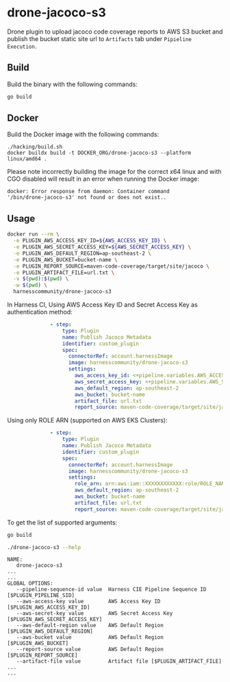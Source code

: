 # drone-jacoco-s3

Drone plugin to upload jacoco code coverage reports to AWS S3 bucket and publish the bucket static site url to `Artifacts` tab under `Pipieline Execution`.

## Build

Build the binary with the following commands:

```bash
go build
```

## Docker

Build the Docker image with the following commands:

```
./hacking/build.sh
docker buildx build -t DOCKER_ORG/drone-jacoco-s3 --platform linux/amd64 .
```

Please note incorrectly building the image for the correct x64 linux and with
CGO disabled will result in an error when running the Docker image:

```
docker: Error response from daemon: Container command
'/bin/drone-jacoco-s3' not found or does not exist..
```

## Usage

```bash
docker run --rm \
  -e PLUGIN_AWS_ACCESS_KEY_ID=${AWS_ACCESS_KEY_ID} \
  -e PLUGIN_AWS_SECRET_ACCESS_KEY=${AWS_SECRET_ACCESS_KEY} \
  -e PLUGIN_AWS_DEFAULT_REGION=ap-southeast-2 \
  -e PLUGIN_AWS_BUCKET=bucket-name \
  -e PLUGIN_REPORT_SOURCE=maven-code-coverage/target/site/jacoco \
  -e PLUGIN_ARTIFACT_FILE=url.txt \
  -v $(pwd):$(pwd) \
  -w $(pwd) \
  harnesscommunity/drone-jacoco-s3
```



In Harness CI,
Using AWS Access Key ID and Secret Access Key as authentication method:
```yaml
              - step:
                  type: Plugin
                  name: Publish Jacoco Metadata
                  identifier: custom_plugin
                  spec:
                    connectorRef: account.harnessImage
                    image: harnesscommunity/drone-jacoco-s3
                    settings:
                      aws_access_key_id: <+pipeline.variables.AWS_ACCESS_KEY_ID>
                      aws_secret_access_key: <+pipeline.variables.AWS_SECRET_ACCESS_KEY>
                      aws_default_region: ap-southeast-2
                      aws_bucket: bucket-name
                      artifact_file: url.txt
                      report_source: maven-code-coverage/target/site/jacoco
```

Using only ROLE ARN (supported on AWS EKS Clusters):
```yaml
              - step:
                  type: Plugin
                  name: Publish Jacoco Metadata
                  identifier: custom_plugin
                  spec:
                    connectorRef: account.harnessImage
                    image: harnesscommunity/drone-jacoco-s3
                    settings:
                      role_arn: arn:aws:iam::XXXXXXXXXXXX:role/ROLE_NAME
                      aws_default_region: ap-southeast-2
                      aws_bucket: bucket-name
                      artifact_file: url.txt
                      report_source: maven-code-coverage/target/site/jacoco
```

To get the list of supported arguments:
```bash
go build

./drone-jacoco-s3 --help
```
```
NAME:
   drone-jacoco-s3
...
...
GLOBAL OPTIONS:
   --pipeline-sequence-id value  Harness CIE Pipeline Sequence ID [$PLUGIN_PIPELINE_SID]
   --aws-access-key value        AWS Access Key ID [$PLUGIN_AWS_ACCESS_KEY_ID]
   --aws-secret-key value        AWS Secret Access Key [$PLUGIN_AWS_SECRET_ACCESS_KEY]
   --aws-default-region value    AWS Default Region [$PLUGIN_AWS_DEFAULT_REGION]
   --aws-bucket value            AWS Default Region [$PLUGIN_AWS_BUCKET]
   --report-source value         AWS Default Region [$PLUGIN_REPORT_SOURCE]
   --artifact-file value         Artifact file [$PLUGIN_ARTIFACT_FILE]
...
...
```